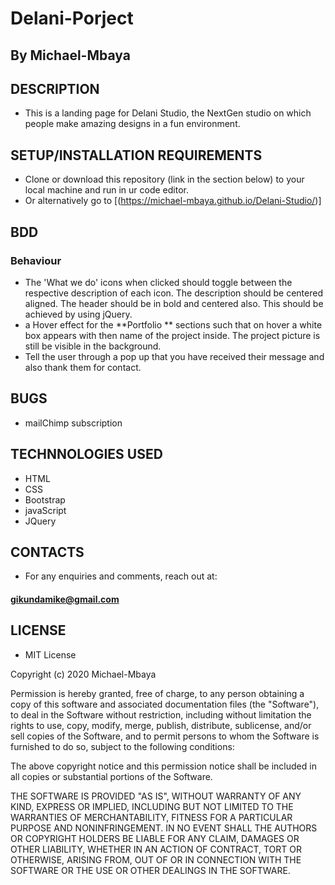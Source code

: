 # Delani-Porject

## By Michael-Mbaya

## DESCRIPTION

* This is a landing page for Delani Studio, the NextGen studio on which people make amazing designs in a fun environment.

## SETUP/INSTALLATION REQUIREMENTS

* Clone or download this repository (link in the section below) to your local machine and run in ur code editor.
* Or alternatively go to [(https://michael-mbaya.github.io/Delani-Studio/)]

## BDD 
### Behaviour

* The 'What we do'  icons when clicked should toggle between the respective description of each icon. The description should be centered aligned. The header should be in bold and centered also. This should be achieved by using jQuery.
* a Hover effect for the **Portfolio ** sections such that on hover a white box appears with then name of the project inside. The project picture is still be visible in the background.
* Tell the user through a pop up that you have received their message and also thank them for contact.

## BUGS

* mailChimp subscription

## TECHNNOLOGIES USED
* HTML
* CSS
* Bootstrap
* javaScript
* JQuery

## CONTACTS

* For any enquiries and comments, reach out at:
#### gikundamike@gmail.com

## LICENSE

* MIT License

Copyright (c) 2020 Michael-Mbaya

Permission is hereby granted, free of charge, to any person obtaining a copy
of this software and associated documentation files (the "Software"), to deal
in the Software without restriction, including without limitation the rights
to use, copy, modify, merge, publish, distribute, sublicense, and/or sell
copies of the Software, and to permit persons to whom the Software is
furnished to do so, subject to the following conditions:

The above copyright notice and this permission notice shall be included in all
copies or substantial portions of the Software.

THE SOFTWARE IS PROVIDED "AS IS", WITHOUT WARRANTY OF ANY KIND, EXPRESS OR
IMPLIED, INCLUDING BUT NOT LIMITED TO THE WARRANTIES OF MERCHANTABILITY,
FITNESS FOR A PARTICULAR PURPOSE AND NONINFRINGEMENT. IN NO EVENT SHALL THE
AUTHORS OR COPYRIGHT HOLDERS BE LIABLE FOR ANY CLAIM, DAMAGES OR OTHER
LIABILITY, WHETHER IN AN ACTION OF CONTRACT, TORT OR OTHERWISE, ARISING FROM,
OUT OF OR IN CONNECTION WITH THE SOFTWARE OR THE USE OR OTHER DEALINGS IN THE
SOFTWARE.